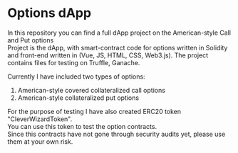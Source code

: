 # Options dApp
In this repository you can find a full dApp project on the American-style Call and Put options </br>
Project is the dApp, with smart-contract code for options written in Solidity and front-end written in (Vue, JS, HTML, CSS, Web3.js).
The project contains files for testing on Truffle, Ganache. </br>

Currently I have included two types of options:
  1. American-style covered collateralized call options
  2. American-style collateralized put options

For the purpose of testing I have also created ERC20 token "CleverWizardToken".</br>
You can use this token to test the option contracts.</br>
Since this contracts have not gone through security audits yet, please use them at your own risk.
